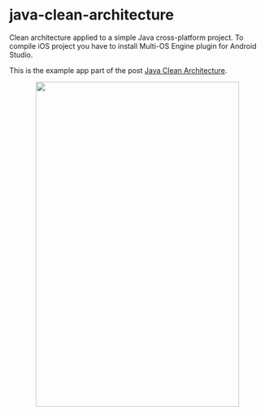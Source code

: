 # java-clean-architecture
Clean architecture applied to a simple Java cross-platform project. To compile iOS project you have to install Multi-OS Engine plugin for Android Studio.

This is the example app part of the post [Java Clean Architecture](https://martppa.com/2018/10/10/java-clean-way/).

<p align="center">
  <img width="400" height="640" src="https://martppa.files.wordpress.com/2018/10/4db02bfb-86bd-423e-985b-48b8bd5786c6.png">
</p>
